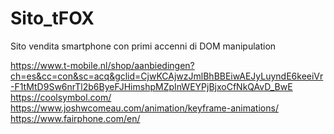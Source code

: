 # Sito_tFOX
Sito vendita smartphone con primi accenni di DOM manipulation

https://www.t-mobile.nl/shop/aanbiedingen?ch=es&cc=con&sc=acq&gclid=CjwKCAjwzJmlBhBBEiwAEJyLuyndE6keeiVr-F1tMtD9Sw6nrTl2b6ByeFJHimshpMZpInWEYPjBjxoCfNkQAvD_BwE
https://coolsymbol.com/
https://www.joshwcomeau.com/animation/keyframe-animations/
https://www.fairphone.com/en/
